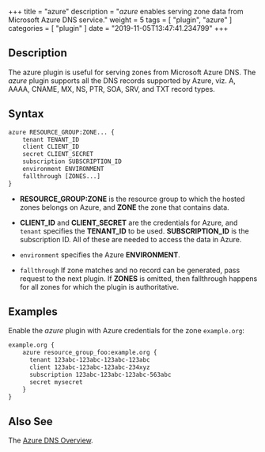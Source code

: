 +++
title = "azure"
description = "*azure* enables serving zone data from Microsoft Azure DNS service."
weight = 5
tags = [ "plugin", "azure" ]
categories = [ "plugin" ]
date = "2019-11-05T13:47:41.234799"
+++

## Description

The azure plugin is useful for serving zones from Microsoft Azure DNS. The *azure* plugin supports
all the DNS records supported by Azure, viz. A, AAAA, CNAME, MX, NS, PTR, SOA, SRV, and TXT
record types.

## Syntax

~~~ txt
azure RESOURCE_GROUP:ZONE... {
    tenant TENANT_ID
    client CLIENT_ID
    secret CLIENT_SECRET
    subscription SUBSCRIPTION_ID
    environment ENVIRONMENT
    fallthrough [ZONES...]
}
~~~

*   **RESOURCE_GROUP:ZONE** is the resource group to which the hosted zones belongs on Azure,
    and  **ZONE** the zone that contains data.

*   **CLIENT_ID** and **CLIENT_SECRET** are the credentials for Azure, and `tenant` specifies the
    **TENANT_ID** to be used. **SUBSCRIPTION_ID** is the subscription ID. All of these are needed
    to access the data in Azure.

*  `environment` specifies the Azure **ENVIRONMENT**.

*   `fallthrough` If zone matches and no record can be generated, pass request to the next plugin.
    If **ZONES** is omitted, then fallthrough happens for all zones for which the plugin is
    authoritative.

## Examples

Enable the *azure* plugin with Azure credentials for the zone `example.org`:

~~~ txt
example.org {
    azure resource_group_foo:example.org {
      tenant 123abc-123abc-123abc-123abc
      client 123abc-123abc-123abc-234xyz
      subscription 123abc-123abc-123abc-563abc
      secret mysecret
    }
}
~~~

## Also See

The [Azure DNS Overview](https://docs.microsoft.com/en-us/azure/dns/dns-overview).
